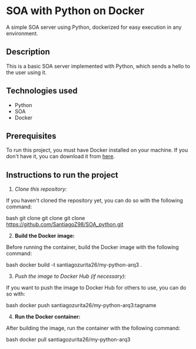 # SOA with Python on Docker

A simple SOA server using Python, dockerized for easy execution in any environment.

## Description

This is a basic SOA server implemented with Python, which sends a hello to the user using it.

## Technologies used

- Python
- SOA
- Docker

## Prerequisites

To run this project, you must have Docker installed on your machine. If you don't have it, you can download it from [here](https://www.docker.com/products/docker-desktop).

## Instructions to run the project

1. *Clone this repository:*

If you haven't cloned the repository yet, you can do so with the following command:

bash
git clone git clone git clone https://github.com/SantiagoZ98/SOA_python.git

2. **Build the Docker image:**

Before running the container, build the Docker image with the following command:

bash
docker build -t santiagozurita26/my-python-arq3 .

3. *Push the image to Docker Hub (if necessary):*

If you want to push the image to Docker Hub for others to use, you can do so with:

bash
docker push santiagozurita26/my-python-arq3:tagname

4. **Run the Docker container:**

After building the image, run the container with the following command:

bash
docker pull santiagozurita26/my-python-arq3
